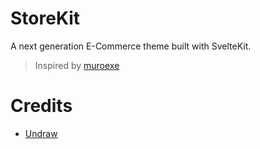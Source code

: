 # StoreKit

A next generation E-Commerce theme built with SvelteKit.

> Inspired by [muroexe](https://eu.muroexe.com/)

# Credits

- [Undraw](https://undraw.co/illustrations)
